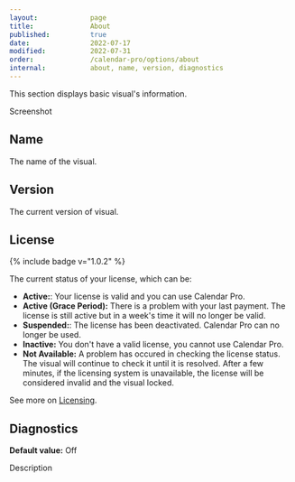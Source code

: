 ```yaml
---
layout:             page
title:              About 
published:          true
date:               2022-07-17
modified:           2022-07-31
order:              /calendar-pro/options/about
internal:           about, name, version, diagnostics
---
```

This section displays basic visual's information.

<todo>Screenshot</todo>

## Name
The name of the visual.

## Version
The current version of visual.

## License
<p>{% include badge v="1.0.2" %}</p>
The current status of your license, which can be:

- **Active:**: Your license is valid and you can use Calendar Pro.
- **Active (Grace Period):** There is a problem with your last payment. The license is still active but in a week's time it will no longer be valid.
- **Suspended:**: The license has been deactivated. Calendar Pro can no longer be used.
- **Inactive:** You don't have a valid license, you cannot use Calendar Pro.
- **Not Available:** A problem has occured in checking the license status. The visual will continue to check it until it is resolved. After a few minutes, if the licensing system is unavailable, the license will be considered invalid and the visual locked.

See more on [Licensing](../../licensing.md).

## Diagnostics

**Default value:** Off

<todo>Description</todo>